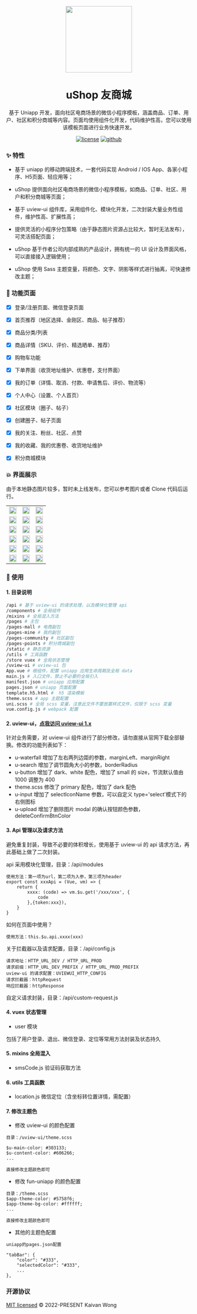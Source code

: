 <div align="center">
  <a href="https://github.com/kaivanwong/u-shop" target="_blank">
    <img width="180" src="./static/app/logo.png"/>
  </a>
</div>

<div align="center">
  <h1>uShop 友商城</h1>
  <div>
  
  基于 Uniapp 开发，面向社区电商场景的微信小程序模板，涵盖商品、订单、用户、社区和积分商城等内容。页面均使用组件化开发，代码维护性高，您可以使用该模板页面进行业务快速开发。

[![license](https://img.shields.io/github/license/kaivanwong/u-shop)](./LICENSE)
[![github](https://img.shields.io/github/package-json/v/kaivanwong/u-shop)](https://github.com/kaivanwong/u-shop)

  </div>
</div>

### ✨ 特性

- 基于 uniapp 的移动跨端技术，一套代码实现 Android / IOS App、各家小程序、H5页面、轻应用等；

- uShop 提供面向社区电商场景的微信小程序模板，如商品、订单、社区、用户和积分商城等页面；

- 基于 uview-ui 组件库，采用组件化、模块化开发，二次封装大量业务性组件，维护性高、扩展性高；

- 提供灵活的小程序分包策略（由于静态图片资源占比较大，暂时无法发布），可灵活搭配页面；

- uShop 基于作者公司内部成熟的产品设计，拥有统一的 UI 设计及界面风格，可以直接接入逻辑使用；

- uShop 使用 Sass 主题变量，将颜色、文字、阴影等样式进行抽离，可快速修改主题；

### 📌 功能页面

- [x] 登录/注册页面、微信登录页面

- [x] 首页推荐（地区选择、金刚区、商品、帖子推荐）

- [x] 商品分类/列表

- [x] 商品详情（SKU、评价、精选晒单、推荐）

- [x] 购物车功能

- [x] 下单界面（收货地址维护、优惠卷，支付界面）

- [x] 我的订单（详情、取消、付款、申请售后、评价、物流等）

- [x] 个人中心（设置、个人首页）

- [x] 社区模块（圈子、帖子）

- [x] 创建圈子、帖子页面

- [x] 我的关注、粉丝、社区、点赞

- [x] 我的收藏、我的优惠卷、收货地址维护

- [x] 积分商城模块

### 💥 界面展示

由于本地静态图片较多，暂时未上线发布，您可以参考图片或者 Clone 代码后运行。

<table>
    <tr>
        <td><img width="100%" src="./.readme/login.jpg"></td>
        <td><img width="100%" src="./.readme/home.jpg"></td>
        <td><img width="100%" src="./.readme/city-list.jpg"></td>
    </tr>
    <tr>
        <td><img width="100%" src="./.readme/shop-home.jpg"></td>
        <td><img width="100%" src="./.readme/community.jpg"></td>
        <td><img width="100%" src="./.readme/mine.jpg"></td>
    </tr>
    <tr>
        <td><img width="100%" src="./.readme/shop-detail.jpg"></td>
        <td><img width="100%" src="./.readme/shop-cart.jpg"></td>
        <td><img width="100%" src="./.readme/order-pay.jpg"></td>
    </tr>
    <tr>
        <td><img width="100%" src="./.readme/order-list.jpg"></td>
        <td><img width="100%" src="./.readme/order-after-sale.jpg"></td>
        <td><img width="100%" src="./.readme/address.jpg"></td>
    </tr>
    <tr>
        <td><img width="100%" src="./.readme/publish-community.jpg"></td>
        <td><img width="100%" src="./.readme/publish-post.jpg"></td>
        <td><img width="100%" src="./.readme/address.jpg"></td>
    </tr>
    <tr>
        <td><img width="100%" src="./.readme/mine-list.jpg"></td>
        <td><img width="100%" src="./.readme/order-express.jpg"></td>
        <td><img width="100%" src="./.readme/post.jpg"></td>
    </tr>
</table>

### 🌈 使用

#### 1. 目录说明

```sh
/api # 基于 uview-ui 的请求处理，以及模块化管理 api
/components # 全局组件
/mixins # 全局混入方法
/pages # 主包
/pages-mall # 电商副包
/pages-mine # 我的副包
/pages-community # 社区副包
/pages-points # 积分商城副包
/static # 静态资源
/utils # 工具函数
/store vuex # 全局状态管理
/uview-ui # uview-ui 包
App.vue # 根组件，配置 uniapp 应用生命周期及全局 data
main.js # 入口文件，禁止不必要的全局引入
manifest.json # uniapp 应用配置
pages.json # uniapp 页面配置
template.h5.html #  h5 渲染模板
theme.scss # app 主题配置
uni.scss # 全局 scss 变量，注意此文件不要放置样式文件，仅限于 scss 变量
vue.config.js # webpack 配置
```

#### 2. uview-ui，[点我访问 uview-ui 1.x](https://v1.uviewui.com/)

针对业务需要，对 uview-ui 组件进行了部分修改，请勿直接从官网下载全部替换。修改的功能列表如下：

- u-waterfall 增加了左右两列边距的参数，marginLeft、marginRight
- u-search 增加了调节圆角大小的参数，borderRadius
- u-button 增加了 dark、white 配色，增加了 small 的 size，节流默认值由 1000 调整为 400
- theme.scss 修改了 primary 配色，增加了 dark 配色
- u-input 增加了 selectIconName 参数，可以自定义 type='select'模式下的右侧图标
- u-upload 增加了删除图片 modal 的确认按钮颜色参数，deleteConfirmBtnColor

#### 3. Api 管理以及请求方法

避免重复封装，导致不必要的体积增长，使用基于 uview-ui 的 api 请求方法，再此基础上做了二次封装。

api 采用模块化管理，目录：/api/modules

```
使用方法：第一项为url，第二项为入参，第三项为header
export const xxxApi = (Vue, vm) => {
	return {
		xxxx: (code) => vm.$u.get('/xxx/xxx', {
			code
		},{token:xxx}),
	}
}
```

如何在页面中使用？

```
使用方法：this.$u.api.xxxx(xxx)
```

关于拦截器以及请求配置，目录：/api/config.js

```
请求地址：HTTP_URL_DEV / HTTP_URL_PROD
请求前缀：HTTP_URL_DEV_PREFIX / HTTP_URL_PROD_PREFIX
uview-ui 的请求配置：UVIEWUI_HTTP_CONFIG
请求拦截器：httpRequest
响应拦截器：httpResponse
```

自定义请求封装，目录：/api/custom-request.js

#### 4. vuex 状态管理

- user 模块

包括了用户登录、退出、微信登录、定位等常用方法封装及状态持久

#### 5. mixins 全局混入

- smsCode.js 验证码获取方法

#### 6. utils 工具函数

- location.js 微信定位（含坐标转位置详情，需配置）

#### 7. 修改主题色

- 修改 uview-ui 的颜色配置

```
目录：/uview-ui/theme.scss

$u-main-color: #303133;
$u-content-color: #606266;
...

直接修改主题颜色即可
```

- 修改 fun-uniapp 的颜色配置

```
目录：/theme.scss
$app-theme-color: #5758f6;
$app-theme-bg-color: #ffffff;
...

直接修改主题颜色即可
```

- 其他的主题色配置

```
uniapp的pages.json配置

"tabBar": {
	"color": "#333",
	"selectedColor": "#333",
	...
},
```

### 开源协议

[MIT licensed](./LICENSE) © 2022-PRESENT Kaivan Wong
